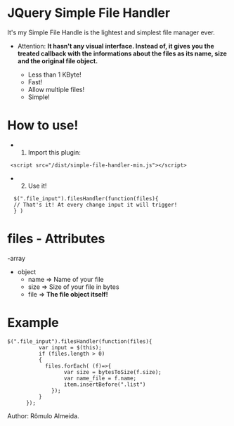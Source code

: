 # JQuery Simple File Handler
It's my Simple File Handle is the lightest and simplest file manager ever.

* Attention: **It hasn't any visual interface. Instead of, it gives you the treated callback with the informations about the files as its name, size and the original file object.**

  - Less than 1 KByte!
  - Fast!
  - Allow multiple files!
  - Simple!

# How to use!

  - 1) Import this plugin:
   ```
    <script src="/dist/simple-file-handler-min.js"></script>
   ```
  - 2) Use it!
```
  $(".file_input").filesHandler(function(files){
  // That's it! At every change input it will trigger!
  } )
```

# files - Attributes

-array
 - object
   -  name => Name of your file
   -  size => Size of your file in bytes
   -  file => **The file object itself!**


 # Example
  ```
  $(".file_input").filesHandler(function(files){
            var input = $(this);
            if (files.length > 0)
            {
              files.forEach( (f)=>{
                    var size = bytesToSize(f.size);
                    var name_file = f.name;
                    item.insertBefore(".list")
                });
            }
        });
  ```

Author: Rômulo Almeida.
